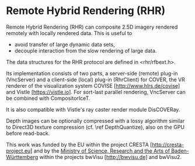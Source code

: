 # Remote Hybrid Rendering (RHR)

Remote Hybrid Rendering (RHR) can composite 2.5D imagery rendered remotely
with locally rendered data. This is useful to
- avoid transfer of large dynamic data sets,
- decouple interaction from the slow rendering of large data.

The data structures for the RHR protocol are defined in <rhr/rfbext.h>.

Its implementation consists of two parts, a server-side (remote) plug-in (VncServer) and a
client-side (local) plug-in (RhrClient) for COVER, the VR renderer of the
visualization system COVISE [http://www.hlrs.de/covise]
and Vistle [https://vistle.io].
For sort-last parallel rendering, VncServer can be combined with
CompositorIceT.

It is also compatible with Vistle's ray caster render module DisCOVERay.

Depth images can be optionally compressed with a lossy algorithm similar to Direct3D texture compression
(cf. \ref DepthQuantize), also on the GPU before read-back.

This work was funded by the EU within the project CRESTA [http://cresta-project.eu]
and by the [Ministry of Science, Research and the Arts of Baden-Württemberg](https://mwk.baden-wuerttemberg.de)
within the projects bwVisu [http://bwvisu.de] and bwVisu2.
